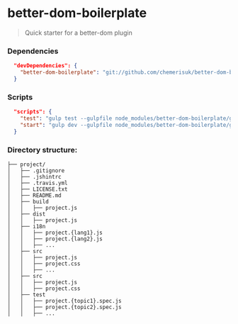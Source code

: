 # better-dom-boilerplate
> Quick starter for a better-dom plugin
### Dependencies

```json
  "devDependencies": {
    "better-dom-boilerplate": "git://github.com/chemerisuk/better-dom-boilerplate.git"
  }
```

### Scripts

```json
  "scripts": {
    "test": "gulp test --gulpfile node_modules/better-dom-boilerplate/gulpfile.js --cwd .",
    "start": "gulp dev --gulpfile node_modules/better-dom-boilerplate/gulpfile.js --cwd ."
  }
```

### Directory structure:
```
├── project/
│   ├── .gitignore
│   ├── .jshintrc
│   ├── .travis.yml
│   ├── LICENSE.txt
│   ├── README.md
│   ├── build
│   │   ├── project.js
│   ├── dist
│   │   ├── project.js
│   ├── i18n
│   │   ├── project.{lang1}.js
│   │   ├── project.{lang2}.js
│   │   ├── ...
│   ├── src
│   │   ├── project.js
│   │   ├── project.css
│   │   ├── ...
│   ├── src
│   │   ├── project.js
│   │   ├── project.css
│   ├── test
│   │   ├── project.{topic1}.spec.js
│   │   ├── project.{topic2}.spec.js
│   │   ├── ...
```